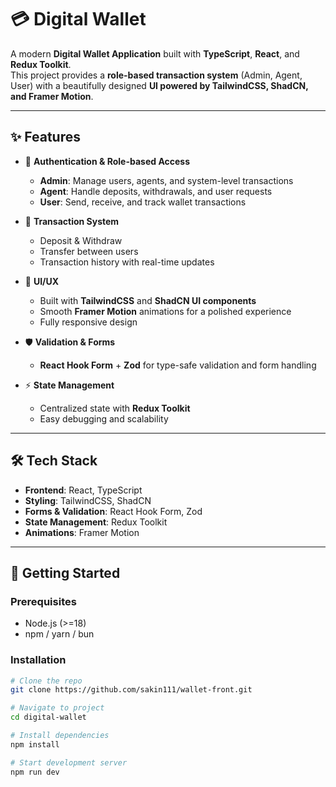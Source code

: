 # 💳 Digital Wallet  

A modern **Digital Wallet Application** built with **TypeScript**, **React**, and **Redux Toolkit**.  
This project provides a **role-based transaction system** (Admin, Agent, User) with a beautifully designed **UI powered by TailwindCSS, ShadCN, and Framer Motion**.  

---

## ✨ Features  

- 🔑 **Authentication & Role-based Access**  
  - **Admin**: Manage users, agents, and system-level transactions  
  - **Agent**: Handle deposits, withdrawals, and user requests  
  - **User**: Send, receive, and track wallet transactions  

- 💸 **Transaction System**  
  - Deposit & Withdraw  
  - Transfer between users  
  - Transaction history with real-time updates  

- 🎨 **UI/UX**  
  - Built with **TailwindCSS** and **ShadCN UI components**  
  - Smooth **Framer Motion** animations for a polished experience  
  - Fully responsive design  

- 🛡️ **Validation & Forms**  
  - **React Hook Form** + **Zod** for type-safe validation and form handling  

- ⚡ **State Management**  
  - Centralized state with **Redux Toolkit**  
  - Easy debugging and scalability  

---

## 🛠️ Tech Stack  

- **Frontend**: React, TypeScript  
- **Styling**: TailwindCSS, ShadCN  
- **Forms & Validation**: React Hook Form, Zod  
- **State Management**: Redux Toolkit  
- **Animations**: Framer Motion  

---

## 🚀 Getting Started  

### Prerequisites  
- Node.js (>=18)  
- npm / yarn / bun  

### Installation  

```bash
# Clone the repo
git clone https://github.com/sakin111/wallet-front.git

# Navigate to project
cd digital-wallet

# Install dependencies
npm install

# Start development server
npm run dev




